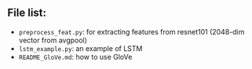 ## File list:
* `preprocess_feat.py`: for extracting features from resnet101 (2048-dim vector from avgpool)
* `lstm_example.py`: an example of LSTM
* `README_GloVe.md`: how to use GloVe
